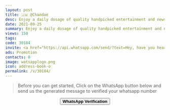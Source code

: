 ```yaml
---
layout: post
title: 🇯🇲 @Chandae 
desc: Enjoy a daily dosage of quality handpicked entertainment and news Via our WhatsApp Status updates
date: 2021-09-25
summary: Enjoy a daily dosage of quality handpicked entertainment and news Via your WhatsApp Status, my iD code is 30184 I'm a proud member since
views: 150
tags: 
code: 30184
invite: <a href="https://api.whatsapp.com/send/?text=Hey, have you heard about this WhatsApp TV. Check out their website https://www.watsapp.tv and if you want to join use my code 30184 because I'm a member" class="page-scroll">Invite Friends</a>
ads: Promotion
contacts: 0
image: watsapplogo.png
icon: address-book-o
permalink: /v/30184/
---
```



>Before you can get started, Click on the WhatsApp button below and send us the generated message to verified your whatsapp number
   
<center><a href="https://api.whatsapp.com/send?phone={{site.tell}}&text=ID 30184 Invited Me" class="page-scroll"><button class="btn btn-outline btn-xl" id="#signup"><strong>WhatsApp Verification</strong></button></a></center>
